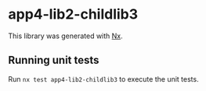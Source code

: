 # app4-lib2-childlib3

This library was generated with [Nx](https://nx.dev).

## Running unit tests

Run `nx test app4-lib2-childlib3` to execute the unit tests.
